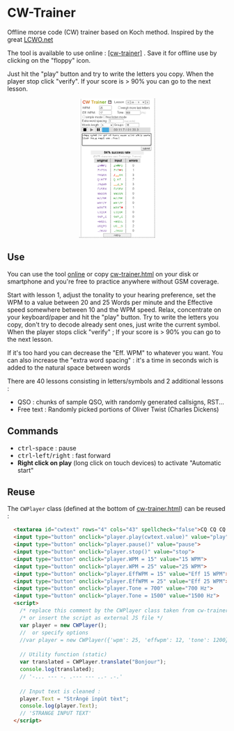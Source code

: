 # CW-Trainer
Offline morse code (CW) trainer based on Koch method. Inspired by the great [LCWO.net](https://lcwo.net/)

The tool is available to use online :  [[cw-trainer]](https://spasutto.github.io/cw-trainer/cw-trainer.html)  . Save it for offline use by clicking on the "floppy" icon.

Just hit the "play" button and try to write the letters you copy. When the player stop  click "verify". If your score is > 90% you can go to the next lesson.
<p align="center">
  <a href="images/screenshot.png"><img src="images/screenshot.png" height="320" title="screenshot"></a>
</p>

## Use
You can use the tool [online](https://spasutto.github.io/cw-trainer/cw-trainer.html) or copy [cw-trainer.html](cw-trainer.html) on your disk or smartphone and you're free to practice anywhere without GSM coverage.

Start with lesson 1, adjust the tonality to your hearing preference, set the WPM to a value between 20 and 25 Words per minute and the Effective speed somewhere between 10 and the WPM speed. Relax, concentrate on your keyboard/paper and hit the "play" button. Try to write the letters you copy, don't try to decode already sent ones, just write the current symbol. When the player stops click "verify" ; If your score is > 90% you can go to the next lesson.

If it's too hard you can decrease the "Eff. WPM" to whatever you want. You can also increase the "extra word spacing" : it's a time in seconds wich is added to the natural space between words

There are 40 lessons consisting in letters/symbols and 2 additional lessons :
 - QSO : chunks of sample QSO, with randomly generated callsigns, RST...
 - Free text : Randomly picked portions of Oliver Twist (Charles Dickens)

## Commands
 - <kbd>ctrl</kbd>-<kbd>space</kbd> : pause
 - <kbd>ctrl</kbd>-<kbd>left</kbd>/<kbd>right</kbd> : fast forward
 - **Right click on  play** (long click on touch devices) to activate "Automatic start"

## Reuse
The `CWPlayer` class (defined at the bottom of [cw-trainer.html](cw-trainer.html)) can be reused :

```HTML
  <textarea id="cwtext" rows="4" cols="43" spellcheck="false">CQ CQ CQ DE F8XYZ AR</textarea><br>
  <input type="button" onclick="player.play(cwtext.value)" value="play">
  <input type="button" onclick="player.pause()" value="pause">
  <input type="button" onclick="player.stop()" value="stop">
  <input type="button" onclick="player.WPM = 15" value="15 WPM">
  <input type="button" onclick="player.WPM = 25" value="25 WPM">
  <input type="button" onclick="player.EffWPM = 15" value="Eff 15 WPM">
  <input type="button" onclick="player.EffWPM = 25" value="Eff 25 WPM">
  <input type="button" onclick="player.Tone = 700" value="700 Hz">
  <input type="button" onclick="player.Tone = 1500" value="1500 Hz">
  <script>
    /* replace this comment by the CWPlayer class taken from cw-trainer.html */
    /* or insert the script as external JS file */
    var player = new CWPlayer();
    //  or specify options
    //var player = new CWPlayer({'wpm': 25, 'effwpm': 12, 'tone': 1200});

    // Utility function (static)
    var translated = CWPlayer.translate("Bonjour");
    console.log(translated);
    // '-... --- -. .--- --- ..- .-.'

    // Input text is cleaned : 
    player.Text = "StrÀngé ïnpùt tèxt";
    console.log(player.Text);
    // 'STRANGE INPUT TEXT'
  </script>
```